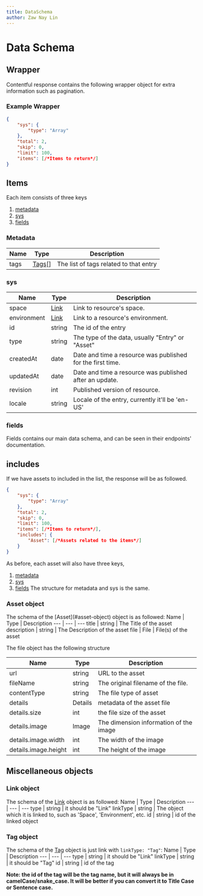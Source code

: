 ```yaml
---
title: DataSchema
author: Zaw Nay Lin
---
```

# Data Schema

## Wrapper

Contentful response contains the following wrapper object for extra information such as pagination.

### Example Wrapper
```json
{
	"sys": {
		"type": "Array"
	},
	"total": 2,
	"skip": 0,
	"limit": 100,
	"items": [/*Items to return*/]
}
```

## Items
Each item consists of three keys
1. [metadata](#metadata-object)
2. [sys](#sys-object)
3. [fields](#fields-object)

<h3 id="metadata-object">Metadata </h3>

Name | Type | Description
--- | --- | ---
tags | [Tags](#tag-object)[] | The list of tags related to that entry

<h3 id="sys-object">sys</h3>

Name | Type | Description
--- | --- | ---
space |	[Link](#link-object) | 	Link to resource's space.
environment | [Link](#link-object) | Link to a resource's environment.
id | string | The id of the entry 
type | string | The type of the data, usually "Entry" or "Asset"
createdAt | date | 	Date and time a resource was published for the first time.
updatedAt | date | Date and time a resource was published after an update.
revision | int | Published version of resource.
locale | string | Locale of the entry, currently it'll be 'en-US'

<h3 id="fields-object">fields</h3>

Fields contains our main data schema, and can be seen in their endpoints' documentation. 

## includes

If we have assets to included in the list, the response will be as followed.
```json 
{
	"sys": {
		"type": "Array"
	},
	"total": 2,
	"skip": 0,
	"limit": 100,
	"items": [/*Items to return*/],
	"includes": {
		"Asset": [/*Assets related to the items*/]
	}
}
```
As before, each asset will also have three keys,
1. [metadata](#metadata-object)
2. [sys](#sys-object)
3. [fields](#asset-object)
The structure for metadata and sys is the same. 

<h3 id="asset-object">Asset object</h3>
The schema of the [Asset](#asset-object) object is as followed:
Name | Type | Description
--- | --- | --- 
title | string | The Title of the asset 
description | string | The Description of the asset
file | File | File(s) of the asset

The file object has the following structure

Name | Type | Description
--- | --- | --- 
url | string | URL to the asset 
fileName | string | The original filename of the file. 
contentType | string | The file type of asset
details | Details | metadata of the asset file
details.size | int | the file size of the asset
details.image | Image | The dimension information of the image
details.image.width | int | The width of the image
details.image.height | int | The height of the image

## Miscellaneous objects

<h3 id="link-object">Link object</h3>

The schema of the [Link](#link-object) object is as followed:
Name | Type | Description
--- | --- | ---
type | string | it should be "Link" 
linkType | string | The object which it is linked to, such as 'Space', 'Environment', etc. 
id | string | id of the linked object

<h3 id="tag-object">Tag object</h3>

The schema of the [Tag](#tag-object) object is just link with `linkType: "Tag"`:
Name | Type | Description
--- | --- | ---
type | string | it should be "Link"
linkType | string | it should be "Tag"
id | string | id of the tag

**Note: the id of the tag will be the tag name, but it will always be in camelCase/snake_case. It will be better if you can convert it to Title Case or Sentence case.**